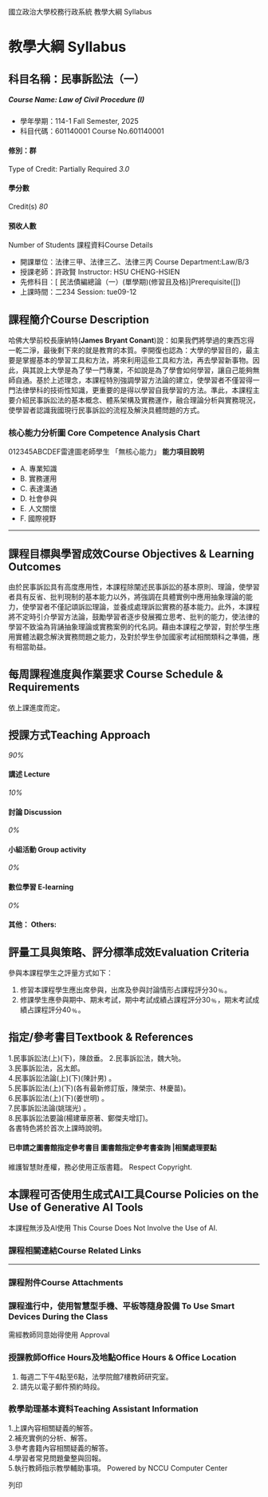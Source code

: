 國立政治大學校務行政系統 教學大綱 Syllabus
# 教學大綱 Syllabus
##  科目名稱：民事訴訟法（一）
#####  Course Name: Law of Civil Procedure (I)
  * 學年學期：114-1 Fall Semester, 2025 
  * 科目代碼：601140001 Course No.601140001


#### 修別：群
Type of Credit: Partially Required 
_3.0_
#### 學分數
Credit(s)
_80_
#### 預收人數
Number of Students
課程資料Course Details
  * 開課單位：法律三甲、法律三乙、法律三丙 Course Department:Law/B/3 
  * 授課老師：許政賢 Instructor: HSU CHENG-HSIEN 
  * 先修科目：[ 民法債編總論（一）(單學期)(修習且及格)]Prerequisite([])
  * 上課時間：二234 Session: tue09-12


##  課程簡介Course Description
哈佛大學前校長康納特(**James Bryant Conant**)說：如果我們將學過的東西忘得一乾二淨，最後剩下來的就是教育的本質。李開復也認為：大學的學習目的，最主要是掌握基本的學習工具和方法，將來利用這些工具和方法，再去學習新事物。因此，與其說上大學是為了學一門專業，不如說是為了學會如何學習，讓自己能夠無師自通。基於上述理念，本課程特別強調學習方法論的建立，使學習者不僅習得一門法律學科的技術性知識，更重要的是得以學習自我學習的方法。準此，本課程主要介紹民事訴訟法的基本概念、體系架構及實務運作，融合理論分析與實務現況，使學習者認識我國現行民事訴訟的流程及解決具體問題的方式。
###  核心能力分析圖 Core Competence Analysis Chart
012345ABCDEF雷達圖老師學生
「無核心能力」 
**能力項目說明**
  * A. 專業知識
  * B. 實務運用
  * C. 表達溝通
  * D. 社會參與
  * E. 人文關懷
  * F. 國際視野


* * *
##  課程目標與學習成效Course Objectives & Learning Outcomes 
由於民事訴訟具有高度應用性，本課程除闡述民事訴訟的基本原則、理論，使學習者具有反省、批判現制的基本能力以外，將強調在具體實例中應用抽象理論的能力，使學習者不僅記頌訴訟理論，並養成處理訴訟實務的基本能力。此外，本課程將不定時引介學習方法論，鼓勵學習者逐步發展獨立思考、批判的能力，使法律的學習不致淪為背誦抽象理論或實務案例的代名詞。藉由本課程之學習，對於學生應用實體法觀念解決實務問題之能力，及對於學生參加國家考試相關類科之準備，應有相當助益。
##  每周課程進度與作業要求 Course Schedule & Requirements
依上課進度而定。
##  授課方式Teaching Approach
_90%_
####  講述 Lecture
_10%_
####  討論 Discussion
_0%_
####  小組活動 Group activity
_0%_
####  數位學習 E-learning
_0%_
####  其他： Others:
##  評量工具與策略、評分標準成效Evaluation Criteria
參與本課程學生之評量方式如下：   
1. 修習本課程學生應出席參與，出席及參與討論情形占課程評分30﹪。   
2. 修課學生應參與期中、期末考試，期中考試成績占課程評分30﹪，期末考試成績占課程評分40﹪。
##  指定/參考書目Textbook & References
1.民事訴訟法(上)(下)，陳啟垂。
2.民事訴訟法，魏大喨。   
3.民事訴訟法，呂太郎。   
4.民事訴訟法論(上)(下)(陳計男) 。  
5.民事訴訟法(上)(下)(各有最新修訂版，陳榮宗、林慶苗)。   
6.民事訴訟法(上)(下)(姜世明) 。  
7.民事訴訟法論(姚瑞光) 。  
8.民事訴訟法要論(楊建華原著、鄭傑夫增訂)。   
各書特色將於首次上課時說明。
####  已申請之圖書館指定參考書目  圖書館指定參考書查詢 |相關處理要點
維護智慧財產權，務必使用正版書籍。 Respect Copyright.
##  本課程可否使用生成式AI工具Course Policies on the Use of Generative AI Tools
本課程無涉及AI使用 This Course Does Not Involve the Use of AI.
###  課程相關連結Course Related Links
* * *
###  課程附件Course Attachments
###  課程進行中，使用智慧型手機、平板等隨身設備 To Use Smart Devices During the Class
需經教師同意始得使用  Approval
###  授課教師Office Hours及地點Office Hours & Office Location
1. 每週二下午4點至6點，法學院館7樓教師研究室。
2. 請先以電子郵件預約時段。
###  教學助理基本資料Teaching Assistant Information
1.上課內容相關疑義的解答。   
2.補充實例的分析、解答。   
3.參考書籍內容相關疑義的解答。   
4.學習者常見問題彙整與回報。   
5.執行教師指示教學輔助事項。
Powered by NCCU Computer Center
  
列印
